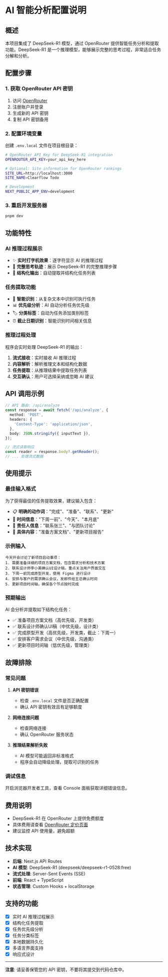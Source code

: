 # AI 智能分析配置说明

## 概述

本项目集成了 DeepSeek-R1 模型，通过 OpenRouter 提供智能任务分析和提取功能。DeepSeek-R1 是一个推理模型，能够展示完整的思考过程，非常适合任务分解和分析。

## 配置步骤

### 1. 获取 OpenRouter API 密钥

1. 访问 [OpenRouter](https://openrouter.ai/keys)
2. 注册账户并登录
3. 生成新的 API 密钥
4. 复制 API 密钥备用

### 2. 配置环境变量

创建 `.env.local` 文件在项目根目录：

```bash
# OpenRouter API Key for DeepSeek-R1 integration
OPENROUTER_API_KEY=your_api_key_here

# Optional: Site information for OpenRouter rankings
SITE_URL=http://localhost:3000
SITE_NAME=Clearflow Todo

# Development
NEXT_PUBLIC_APP_ENV=development
```

### 3. 重启开发服务器

```bash
pnpm dev
```

## 功能特性

### AI 推理过程展示

- ✨ **实时打字机效果**：逐字符显示 AI 的推理过程
- 🧠 **完整思考轨迹**：展示 DeepSeek-R1 的完整推理步骤
- 📝 **结构化输出**：自动提取并结构化任务列表

### 任务提取功能

- 🎯 **智能识别**：从复杂文本中识别可执行任务
- 📊 **优先级分析**：AI 自动分析任务优先级
- 🏷️ **分类标签**：自动为任务添加类别标签
- ⏰ **截止日期识别**：智能识别时间相关信息

### 推理过程处理

程序会实时处理 DeepSeek-R1 的输出：

1. **流式接收**：实时接收 AI 推理过程
2. **内容解析**：解析推理文本和结构化数据
3. **任务提取**：从推理结果中提取任务列表
4. **交互确认**：用户可选择采纳或忽略 AI 建议

## API 调用示例

```typescript
// API 路由: /api/analyze
const response = await fetch('/api/analyze', {
  method: 'POST',
  headers: {
    'Content-Type': 'application/json',
  },
  body: JSON.stringify({ inputText }),
});

// 流式读取响应
const reader = response.body?.getReader();
// ... 处理流式数据
```

## 使用提示

### 最佳输入格式

为了获得最佳的任务提取效果，建议输入包含：

- 📋 **明确的动作词**："完成"、"准备"、"联系"、"更新"
- 📅 **时间信息**："下周一前"、"今天"、"本月底"
- 👥 **责任人信息**："联系张三"、"与团队讨论"
- 📄 **具体内容**："准备方案文档"、"更新项目报告"

### 示例输入

```
今天开会讨论了新项目启动事项：
1. 需要准备详细的项目方案文档，包含需求分析和技术方案
2. 联系设计师李小美确认UI设计稿，重点关注用户界面交互
3. 下周一前完成原型开发，使用 Figma 进行设计
4. 安排与客户的需求确认会议，发邮件给王总确认时间
5. 更新项目时间轴，确保各个节点按时完成
```

### 预期输出

AI 会分析并提取如下结构化任务：

- ✅ 准备项目方案文档（高优先级，开发类）
- ✅ 联系设计师确认UI稿（中优先级，设计类）
- ✅ 完成原型开发（高优先级，开发类，截止：下周一）
- ✅ 安排客户需求会议（中优先级，沟通类）
- ✅ 更新项目时间轴（低优先级，管理类）

## 故障排除

### 常见问题

1. **API 密钥错误**
   - 检查 `.env.local` 文件是否正确配置
   - 确认 API 密钥有效且有足够额度

2. **网络连接问题**
   - 检查网络连接
   - 确认 OpenRouter 服务状态

3. **推理结果解析失败**
   - AI 模型可能返回非标准格式
   - 程序会自动降级处理，提取可识别的任务

### 调试信息

开启浏览器开发者工具，查看 Console 面板获取详细错误信息。

## 费用说明

- DeepSeek-R1 在 OpenRouter 上提供免费额度
- 具体费用请查看 [OpenRouter 定价页面](https://openrouter.ai/models)
- 建议监控 API 使用量，避免超额

## 技术实现

- **后端**: Next.js API Routes
- **AI 模型**: DeepSeek-R1 (deepseek/deepseek-r1-0528:free)
- **流式处理**: Server-Sent Events (SSE)
- **前端**: React + TypeScript
- **状态管理**: Custom Hooks + localStorage

## 支持的功能

- [x] 实时 AI 推理过程展示
- [x] 结构化任务提取
- [x] 任务优先级分析
- [x] 任务分类标签
- [x] 本地数据持久化
- [x] 多语言界面支持
- [x] 响应式设计

---

**注意**: 请妥善保管您的 API 密钥，不要将其提交到代码仓库中。 